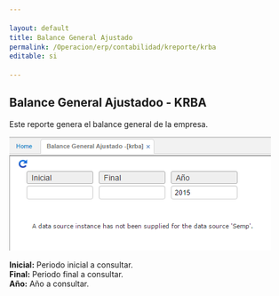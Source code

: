 ```yaml
---

layout: default
title: Balance General Ajustado
permalink: /Operacion/erp/contabilidad/kreporte/krba
editable: si

---
```


## Balance General Ajustadoo - KRBA

Este reporte genera el balance general de la empresa.  

![](KRBA.png)

**Inicial:** Periodo inicial a consultar.  
**Final:** Periodo final a consultar.  
**Año:** Año a consultar.  























